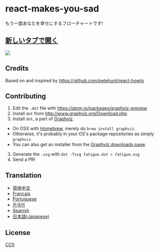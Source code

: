 # react-makes-you-sad
もう一度あなたを幸せにするフローチャートです!

## <a href='https://cdn.rawgit.com/kuy/react-makes-you-sad/39238dcc16f80abfa092df181591d261e44623e2/fatigue.svg' target='_blank'>新しいタブで開く</a>

<img src='https://cdn.rawgit.com/kuy/react-makes-you-sad/39238dcc16f80abfa092df181591d261e44623e2/fatigue.svg'>

## Credits

Based on and inspired by https://github.com/petehunt/react-howto

## Contributing

1. Edit the `.dot` file with https://atom.io/packages/graphviz-preview
2. Install `dot` from http://www.graphviz.org/Download.php
2. Install `dot`, a part of [Graphviz](http://www.graphviz.org/).
  * On OSX with [Homebrew](http://www.brew.sh), merely do `brew install graphviz`.
  * Otherwise, it's probably in your OS's package repositories as simply `graphviz`.
  * You can also get an installer from the [Graphviz downloads page](http://www.graphviz.org/Download.php).
3. Generate the `.svg` with `dot -Tsvg fatigue.dot > fatigue.svg`
4. Send a PR!

## Translation

- [简体中文](https://github.com/wyvernnot/react-makes-you-sad)
- [Français](https://github.com/matteodelabre/react-vous-rend-triste)
- [Portuguese](https://github.com/brunogenaro/react-makes-you-sad)
- [한국어](https://github.com/ehrudxo/react-makes-you-sad)
- [Spanish](https://github.com/jvalen/react-makes-you-sad)
- [日本語(Japanese)](https://github.com/kuy/react-makes-you-sad)

## License

[CC0](https://wiki.creativecommons.org/wiki/CC0)
